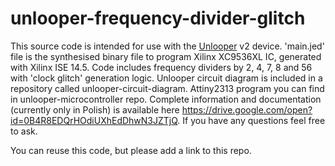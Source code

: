 # unlooper-frequency-divider-glitch

This source code is intended for use with the [Unlooper](https://en.wikipedia.org/wiki/Unlooper) v2 device. 'main.jed' file is the synthesised binary file to program Xilinx XC9536XL IC, generated with Xilinx ISE 14.5. Code includes frequency dividers by 2, 4, 7, 8 and 56 with 'clock glitch' generation logic. Unlooper circuit diagram is included in a repository called unlooper-circuit-diagram. Attiny2313 program you can find in unlooper-microcontroller repo. Complete information and documentation (currently only in Polish) is available here https://drive.google.com/open?id=0B4R8EDQrHOdiUXhEdDhwN3JZTjQ. If you have any questions feel free to ask.

You can reuse this code, but please add a link to this repo.
